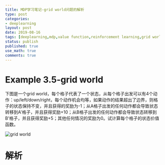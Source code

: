 ```yaml
---
title: MDP学习笔记-grid world问题的解析
type: post
categories:
- deeplearning
layout: post
date: 2019-08-16
tags: [deeplearning,mdp,value function,reinforcement learning,grid world]
status: publish
published: true
use_math: true
comments: true
---
```


# Example 3.5-grid world

下图是一个grid world，每个格子代表了一个状态，从每个格子出发可以有4个动作：up/left/down/right，每个动作机会均等，如果动作的结果超出了边界，则格子的状态保持不变，并且获得的奖励为-1；从A格子出发的任何动作都会导致状态转移到A'格子，并且获得奖励+10；从B格子出发的任何动作都会导致状态转移到B'格子，并且获得奖励+5；其他任何情况的奖励为0。试计算每个格子的状态价值函数。

![grid world](https://raw.githubusercontent.com/subaochen/subaochen.github.io/master/images/rl/mdp/grid-world-5x5.png)

# 解析

